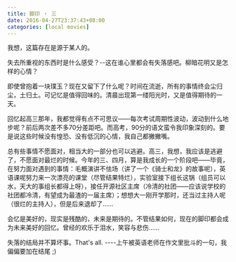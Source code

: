 ```yaml
---
title: 脚印 ‧ 三
date: 2016-04-27T23:37:43+08:00
categories: [local movies]
---
```


我想，这篇存在是源于某人的。

失去所重视的东西时是什么感受？--这在谁心里都会有失落感吧。柳暗花明又是怎样的心情？

即使曾抱着一块璞玉？现在又留下了什么呢？时间在流逝，所有的事情终会尘归尘，土归土。可记忆是值得回味的。清晨出现第一缕阳光时，又是值得期待的一天。

回忆起高三那年，我都觉得有点不可思议——每次考试周期性波动，波动到什么地步呢？前后两次差不多70分差距吧。而高考，90分的语文蛮令我印象深刻的。要是说这些时候没有惶恐、没有低沉的心情，我自己都撇撇嘴。

总有些事情不愿面对，相当大的一部分也可以逃避。高三，我想，我应该是逃避了，不愿面对最烂的时候。今年的三、四月，算是我成长的一个阶段吧——毕竟，在努力面对遇到的事情：毛概演讲不怯场（讲了一个《骑士和龙》的故事呢），英语课呢努力来一次漂亮的课堂（尽管结果特烂），实验室接下组长这锅（组员可以水，天大的事组长都得上呀），接任开源社区主席（冷清的社团——应该说学校的社团都冷清，有望成为最渣的一届主席）；想想大一刚开学那时，还当过主持人呢（很烂的主持人），但是后来退却了……

会忆是美好的，现实是残酷的，未来是期待的。不管结果如何，现在的脚印都会成为未来美好的回忆。曾经的欢乐于泪水，笑容与悲伤……

失落的结局并不算坏事。That's all. ----上午被英语老师在作文里批斗的一句，我偏偏要加在结尾 ;)